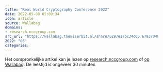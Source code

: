 ```yaml
---
title: "Real World Cryptography Conference 2022"
date: 2022-05-08 05:09:34
icon: article
source: Wallabag
domains:
- research.nccgroup.com
src_url: "https://wallabag.thewiserbit.nl/share/6297e17bc34c05.67937048"
2022: "05"
categories:
---
```

Het oorspronkelijke artikel kan je lezen op [research.nccgroup.com](https://research.nccgroup.com/2022/04/26/real-world-cryptography-conference-2022/) of [op Wallabag](https://wallabag.thewiserbit.nl/share/6297e17bc34c05.67937048). De leestijd is ongeveer 30 minuten.